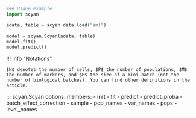 ```py
### Usage example
import scyan

adata, table = scyan.data.load("aml")

model = scyan.Scyan(adata, table)
model.fit()
model.predict()
```

!!! info "Notations"

    $N$ denotes the number of cells, $P$ the number of populations, $M$ the number of markers, and $B$ the size of a mini-batch (not the number of biological batches). You can find other definitions in the article.

::: scyan.Scyan
    options:
      members:
        - __init__
        - fit
        - predict
        - predict_proba
        - batch_effect_correction
        - sample
        - pop_names
        - var_names
        - pops
        - level_names
